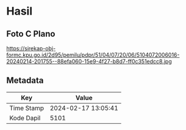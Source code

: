 # Hasil

## Foto C Plano

https://sirekap-obj-formc.kpu.go.id/2d95/pemilu/pdpr/51/04/07/20/06/5104072006016-20240214-201755--88efa060-15e9-4f27-b8d7-ff0c351edcc8.jpg


## Metadata

| Key        | Value               |
| ---------- | ------------------- |
| Time Stamp | 2024-02-17 13:05:41 |
| Kode Dapil | 5101                |



